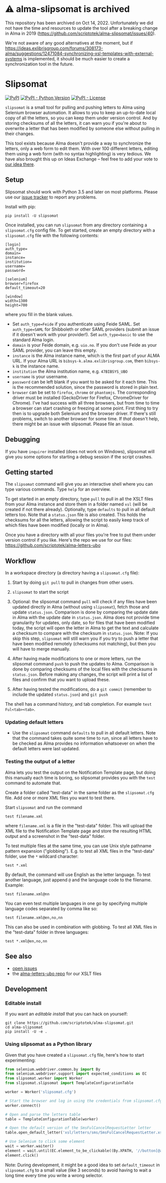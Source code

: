 # ⚠️ alma-slipsomat is archived

This repository has been archived on Oct 14, 2022. Unfortunately we did not have the time and resources to update the tool after a breaking change in Alma in 2019 (https://github.com/scriptotek/alma-slipsomat/issues/40).

We're not aware of any good alternatives at the moment, but if https://ideas.exlibrisgroup.com/forums/308173-alma/suggestions/12471084-synchronizing-xsl-templates-with-external-systems is implemented, it should be much easier to create a synchronization tool in the future.

# Slipsomat

[![PyPI](https://img.shields.io/pypi/v/slipsomat.svg)](https://pypi.org/project/slipsomat/)
[![PyPI - Python Version](https://img.shields.io/pypi/pyversions/slipsomat.svg)](https://pypi.org/project/slipsomat/)
[![PyPI - License](https://img.shields.io/pypi/l/slipsomat.svg)](https://github.com/scriptotek/alma-slipsomat/blob/master/LICENSE)

`slipsomat` is a small tool for pulling and pushing letters to Alma using
Selenium browser automation. It allows to you to keep an up-to-date local
copy of all the letters, so you can keep them under version control. And
by storing checksums of all the letters, it can warn you if you're about
to overwrite a letter that has been modified by someone else without pulling
in their changes.

This tool exists because Alma doesn't provide a way to synchronize the letters,
only a web form to edit them. With over 100 different letters, editing them
using a web form (with no syntax highlighting) is very tedious. We have also
brought this up on Ideas Exchange – feel free to add your vote to
[our idea there](http://ideas.exlibrisgroup.com/forums/308173-alma/suggestions/12471084-synchronizing-xsl-templates-with-external-systems).

## Setup

Slipsomat should work with Python 3.5 and later on most platforms.
Please use our
[issue tracker](https://github.com/scriptotek/alma-slipsomat/issues)
to report any problems.

Install with pip:

    pip install -U slipsomat

Once installed, you can run `slipsomat` from any directory containing a
`slipsomat.cfg` config file.
To get started, create an empty directory with a `slipsomat.cfg` file with the
following contents:

```
[login]
auth_type=
domain=
instance=
institution=
username=
password=

[selenium]
browser=firefox
default_timeout=20

[window]
width=1300
height=700
```

where you fill in the blank values.

* Set `auth_type=Feide` if you authenticate using Feide SAML. Set `auth_type=SAML`
  for Shibboleth or other SAML providers (submit an issue if it doesn't work with
  your provider!).
  Set `auth_type=basic` to use the standard Alma login.
* `domain` is your Feide domain, e.g. `uio.no`. If you don't use Feide as your
  SAML provider, you can leave this empty.
* `instance` is the Alma instance name, which is the first part of your ALMA URL.
  If your Alma URL is `bibsys-k.alma.exlibrisgroup.com`, then `bibsys-k` is the
  instance name.
* `institution` the Alma institution name, e.g. `47BIBSYS_UBO`
* `username` is your username.
* `password` can be left blank if you want to be asked for it each time. This
  is the recommended solution, since the password is stored in plain text.
* `browser` can be set to `firefox`, `chrome` or `phantomjs`. The corresponding
  driver must be installed (GeckoDriver for Firefox, ChromeDriver for Chrome).
  I've had success with all three browsers, but from time to time a browser can
  start crashing or freezing at some point. First thing to try then is to upgrade
  both Selenium and the browser driver. If there's still problems, switch to
  another browser for some time. If *that* doesn't help, there might be an issue
  with slipsomat. Please file an issue.

## Debugging

If you have `inquirer` installed (does not work on Windows), slipsomat will give
you some options for starting a debug session if the script crashes.

## Getting started

The `slipsomat` command will give you an interactive shell where you can type various
commands. Type `help` for an overview.

To get started in an empty directory, type `pull` to pull in all the XSLT files from your Alma
instance and store them in a folder named `xsl` (will be created if not there already).
Optionally, type `defaults` to pull in all default letters too. Note that a `status.json` file
is also created. This holds the checksums for all the letters, allowing the script to easily keep
track of which files have been modified (locally or in Alma).

Once you have a directory with all your files you're free to put them under version control
if you like. Here's the repo we use for our files: https://github.com/scriptotek/alma-letters-ubo

## Workflow

In a workspace directory (a directory having a `slipsomat.cfg` file):

1. Start by doing `git pull` to pull in changes from other users.

2. `slipsomat` to start the script

3. Optional: the slipsomat command `pull` will check if any files have been updated
  directly in Alma (without using `slipsomat`), fetch those and update `status.json`.
  Comparison is done by comparing the update date in Alma with the update date in `status.json`.
  Alma does not provide time granularity for updates, only date, so for files that have been
  modified today, the script will open the letter in Alma to get the text and calculate a
  checksum to compare with the checksum in `status.json`.
  Note: If you skip this step, `slipsomat` will still warn you if you try to push a
  letter that have been modified remotely (checksums not matching), but then you will
  have to merge manually.

4. After having made modifications to one or more letters, run the slipsomat command `push`
  to push the updates to Alma. Comparison is done by comparing checksums of the local files
  with the checksums in `status.json`. Before making any changes, the script will print a list
  of files and confirm that you want to upload these.

5. After having tested the modifications, do a `git commit` (remember to include the updated
  `status.json`) and `git push`

The shell has a command history, and tab completion. For example `test Ful<tab><tab>`.

### Updating default letters

- Use the `slipsomat` command `defaults` to pull in all default letters.
  Note that the command takes quite some time to run, since all letters have to
  be checked as Alma provides no information whatsoever on when the default
  letters were last updated.


### Testing the output of a letter

Alma lets you test the output on the Notification Template page, but doing this
manually each time is boring, so slipsomat provides you with the `test` command
to automate that.

Create a folder called "test-data" in the same folder as the `slipsomat.cfg` file.
Add one or more XML files you want to test there.

Start `slipsomat` and run the command

    test filename.xml

where `filename.xml` is a file in the "test-data" folder. This will upload the
XML file to the Notification Template page and store the resulting HTML output
and a screenshot in the "test-data" folder.

To test multiple files at the same time, you can use Unix style pathname pattern
expansion ("globbing"). E.g. to test all XML files in the "test-data" folder, use the
`*` wildcard character:

    test *.xml

By default, the command will use English as the letter language. To test
another language, just append `@` and the language code to the filename.
Example:

    test filename.xml@nn

You can even test multiple languages in one go by specifying multiple language
codes separated by comma like so:

    test filename.xml@en,no,nn

This can also be used in combination with globbing. To test all XML files in the
"test-data" folder in three languages:

    test *.xml@en,no,nn

## See also

* [open issues](https://github.com/scriptotek/alma-slipsomat/issues)
* the [alma-letters-ubo repo](https://github.com/scriptotek/alma-letters-ubo) for our XSLT files


## Development

### Editable install

If you want an *editable install* that you can hack on yourself:

    git clone https://github.com/scriptotek/alma-slipsomat.git
    cd alma-slipsomat
    pip install -U -e .


### Using slipsomat as a Python library

Given that you have created a `slipsomat.cfg` file, here's how to start
experimenting:

```python
from selenium.webdriver.common.by import By
from selenium.webdriver.support import expected_conditions as EC
from slipsomat.worker import Worker
from slipsomat.slipsomat import TemplateConfigurationTable

worker = Worker('slipsomat.cfg')

# Start the browser and log in using the credentials from slipsomat.cfg
worker.connect()

# Open and parse the letters table
table = TemplateConfigurationTable(worker)

# Open the default version of the SmsFulCancelRequestLetter letter
table.open_default_letter('xsl/letters/sms/SmsFulCancelRequestLetter.xsl')

# Use Selenium to click some element
wait = worker.waiter()
element = wait.until(EC.element_to_be_clickable((By.XPATH, '//button[@aria-label="Open Alma configuration"]')))
element.click()
```

Note: During development, it might be a good idea to set `default_timeout` in
`slipsomat.cfg` to a small value (like 3 seconds) to avoid having to wait a
long time every time you write a wrong selector.
